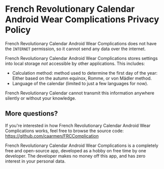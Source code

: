 # French Revolutionary Calendar Android Wear Complications Privacy Policy

French Revolutionary Calendar Android Wear Complications does not have the `INTERNET` permission, so it cannot send any data over the internet.

French Revolutionary Calendar Android Wear Complications stores settings into local storage *not* accessible by other applications.  This includes:
* Calculation method: method used to determine the first day of the year: Either based on the autumn equinox, Romme, or von Mädler method.
* Language of the calendar (limited to just a few languages for now).

French Revolutionary Calendar cannot transmit this information anywhere silently or without your knowledge.

## More questions?
If you're interested in how French Revolutionary Calendar Android Wear Complications works, feel free to browse the source code: https://github.com/caarmen/FRCComplication

French Revolutionary Calendar Android Wear Complications is a completely free and open-source app, developed as a hobby on free time by one developer. The developer makes no money off this app, and has zero interest in your personal data.



